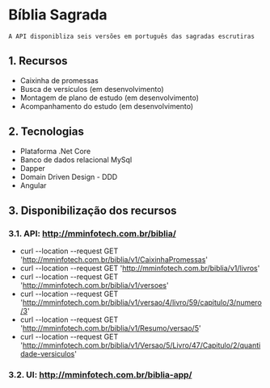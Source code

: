 # Bíblia Sagrada

	A API disponibliza seis versões em português das sagradas escrutiras 

## 1. Recursos
* Caixinha de promessas	
* Busca de versículos (em desenvolvimento)	
* Montagem de plano de estudo (em desenvolvimento)	
* Acompanhamento do estudo (em desenvolvimento)
	
## 2. Tecnologias	
* Plataforma .Net Core	
* Banco de dados relacional MySql	
* Dapper	
* Domain Driven Design - DDD	
* Angular
	
## 3. Disponibilização dos recursos	
###	3.1. API: http://mminfotech.com.br/biblia/
* curl --location --request GET 'http://mminfotech.com.br/biblia/v1/CaixinhaPromessas'	
* curl --location --request GET 'http://mminfotech.com.br/biblia/v1/livros'
* curl --location --request GET 'http://mminfotech.com.br/biblia/v1/versoes'
* curl --location --request GET 'http://mminfotech.com.br/biblia/v1/versao/4/livro/59/capitulo/3/numero/3'
* curl --location --request GET 'http://mminfotech.com.br/biblia/v1/Resumo/versao/5'
* curl --location --request GET 'http://mminfotech.com.br/biblia/v1/Versao/5/Livro/47/Capitulo/2/quantidade-versiculos'
###	3.2. UI: http://mminfotech.com.br/biblia-app/